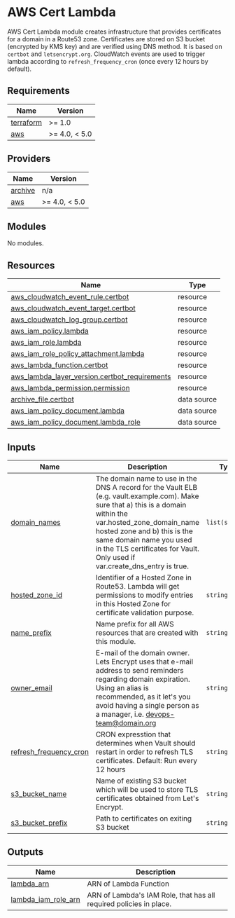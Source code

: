 # AWS Cert Lambda
AWS Cert Lambda module creates infrastructure that provides certificates for a domain in a Route53 zone.
Certificates are stored on S3 bucket (encrypted by KMS key) and are verified using DNS method.
It is based on `certbot` and `letsencrypt.org`. CloudWatch events are used to trigger lambda according
to `refresh_frequency_cron` (once every 12 hours by default).

## Requirements

| Name | Version |
|------|---------|
| <a name="requirement_terraform"></a> [terraform](#requirement\_terraform) | >= 1.0 |
| <a name="requirement_aws"></a> [aws](#requirement\_aws) | >= 4.0, < 5.0 |

## Providers

| Name | Version |
|------|---------|
| <a name="provider_archive"></a> [archive](#provider\_archive) | n/a |
| <a name="provider_aws"></a> [aws](#provider\_aws) | >= 4.0, < 5.0 |

## Modules

No modules.

## Resources

| Name | Type |
|------|------|
| [aws_cloudwatch_event_rule.certbot](https://registry.terraform.io/providers/hashicorp/aws/latest/docs/resources/cloudwatch_event_rule) | resource |
| [aws_cloudwatch_event_target.certbot](https://registry.terraform.io/providers/hashicorp/aws/latest/docs/resources/cloudwatch_event_target) | resource |
| [aws_cloudwatch_log_group.certbot](https://registry.terraform.io/providers/hashicorp/aws/latest/docs/resources/cloudwatch_log_group) | resource |
| [aws_iam_policy.lambda](https://registry.terraform.io/providers/hashicorp/aws/latest/docs/resources/iam_policy) | resource |
| [aws_iam_role.lambda](https://registry.terraform.io/providers/hashicorp/aws/latest/docs/resources/iam_role) | resource |
| [aws_iam_role_policy_attachment.lambda](https://registry.terraform.io/providers/hashicorp/aws/latest/docs/resources/iam_role_policy_attachment) | resource |
| [aws_lambda_function.certbot](https://registry.terraform.io/providers/hashicorp/aws/latest/docs/resources/lambda_function) | resource |
| [aws_lambda_layer_version.certbot_requirements](https://registry.terraform.io/providers/hashicorp/aws/latest/docs/resources/lambda_layer_version) | resource |
| [aws_lambda_permission.permission](https://registry.terraform.io/providers/hashicorp/aws/latest/docs/resources/lambda_permission) | resource |
| [archive_file.certbot](https://registry.terraform.io/providers/hashicorp/archive/latest/docs/data-sources/file) | data source |
| [aws_iam_policy_document.lambda](https://registry.terraform.io/providers/hashicorp/aws/latest/docs/data-sources/iam_policy_document) | data source |
| [aws_iam_policy_document.lambda_role](https://registry.terraform.io/providers/hashicorp/aws/latest/docs/data-sources/iam_policy_document) | data source |

## Inputs

| Name | Description | Type | Default | Required |
|------|-------------|------|---------|:--------:|
| <a name="input_domain_names"></a> [domain\_names](#input\_domain\_names) | The domain name to use in the DNS A record for the Vault ELB (e.g. vault.example.com). Make sure that a) this is a domain within the var.hosted\_zone\_domain\_name hosted zone and b) this is the same domain name you used in the TLS certificates for Vault. Only used if var.create\_dns\_entry is true. | `list(string)` | `null` | no |
| <a name="input_hosted_zone_id"></a> [hosted\_zone\_id](#input\_hosted\_zone\_id) | Identifier of a Hosted Zone in Route53. Lambda will get permissions to modify entries in this Hosted Zone for certificate validation purpose. | `string` | n/a | yes |
| <a name="input_name_prefix"></a> [name\_prefix](#input\_name\_prefix) | Name prefix for all AWS resources that are created with this module. | `string` | n/a | yes |
| <a name="input_owner_email"></a> [owner\_email](#input\_owner\_email) | E-mail of the domain owner. Lets Encrypt uses that e-mail address to send reminders regarding domain expiration. Using an alias is recommended, as it let's you avoid having a single person as a manager, i.e. devops-team@domain.org | `string` | n/a | yes |
| <a name="input_refresh_frequency_cron"></a> [refresh\_frequency\_cron](#input\_refresh\_frequency\_cron) | CRON expresstion that determines when Vault should restart in order to refresh TLS certificates. Default: Run every 12 hours | `string` | `"0 */12 * * ? *"` | no |
| <a name="input_s3_bucket_name"></a> [s3\_bucket\_name](#input\_s3\_bucket\_name) | Name of existing S3 bucket which will be used to store TLS certificates obtained from Let's Encrypt. | `string` | n/a | yes |
| <a name="input_s3_bucket_prefix"></a> [s3\_bucket\_prefix](#input\_s3\_bucket\_prefix) | Path to certificates on exiting S3 bucket | `string` | n/a | yes |

## Outputs

| Name | Description |
|------|-------------|
| <a name="output_lambda_arn"></a> [lambda\_arn](#output\_lambda\_arn) | ARN of Lambda Function |
| <a name="output_lambda_iam_role_arn"></a> [lambda\_iam\_role\_arn](#output\_lambda\_iam\_role\_arn) | ARN of Lambda's IAM Role, that has all required policies in place. |
